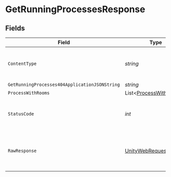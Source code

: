 # GetRunningProcessesResponse


## Fields

| Field                                                                                                            | Type                                                                                                             | Required                                                                                                         | Description                                                                                                      |
| ---------------------------------------------------------------------------------------------------------------- | ---------------------------------------------------------------------------------------------------------------- | ---------------------------------------------------------------------------------------------------------------- | ---------------------------------------------------------------------------------------------------------------- |
| `ContentType`                                                                                                    | *string*                                                                                                         | :heavy_check_mark:                                                                                               | HTTP response content type for this operation                                                                    |
| `GetRunningProcesses404ApplicationJSONString`                                                                    | *string*                                                                                                         | :heavy_minus_sign:                                                                                               | N/A                                                                                                              |
| `ProcessWithRooms`                                                                                               | List<[ProcessWithRooms](../../models/shared/ProcessWithRooms.md)>                                                | :heavy_minus_sign:                                                                                               | Ok                                                                                                               |
| `StatusCode`                                                                                                     | *int*                                                                                                            | :heavy_check_mark:                                                                                               | HTTP response status code for this operation                                                                     |
| `RawResponse`                                                                                                    | [UnityWebRequest](https://docs.unity3d.com/2021.3/Documentation/ScriptReference/Networking.UnityWebRequest.html) | :heavy_minus_sign:                                                                                               | Raw HTTP response; suitable for custom response parsing                                                          |